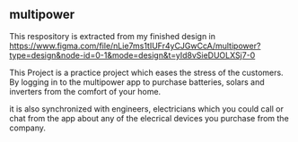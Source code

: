 ## multipower
This respository is extracted from my finished design in https://www.figma.com/file/nLie7ms1tIUFr4yCJGwCcA/multipower?type=design&node-id=0-1&mode=design&t=yId8vSieDUOLXSj7-0

This Project is a practice project which eases the stress of the customers.
By logging in to the multipower app to purchase batteries, solars and inverters from the comfort of your home.

it is also synchronized with engineers, electricians which you could call or chat from the app about any of the elecrical devices you purchase from the company.
